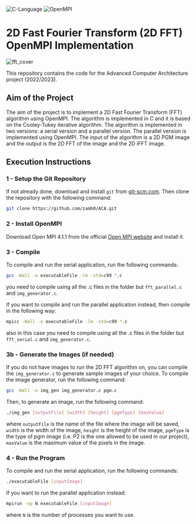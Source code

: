![C-Language](https://img.shields.io/badge/C%20Language-red)
![OpenMPI](https://img.shields.io/badge/OpenMPI-blue)

# 2D Fast Fourier Transform (2D FFT) OpenMPI Implementation

![fft_cover](https://github.com/zamb0/2D_Fast_Fourier_Transform_OpenMPI/assets/69969487/5c5e032d-43c7-44fc-8456-6a172bfda06f)

This repository contains the code for the Advanced Computer Architecture project (2022/2023).

## Aim of the Project

The aim of the project is to implement a 2D Fast Fourier Transform (FFT) algorithm using OpenMPI. The algorithm is implemented in C and it is based on the Cooley-Tukey iterative algorithm. The algorithm is implemented in two versions: a serial version and a parallel version. The parallel version is implemented using OpenMPI.
The input of the algorithm is a 2D PGM image and the output is the 2D FFT of the image and the 2D iFFT image.

## Execution Instructions

### 1 - Setup the Git Repository

If not already done, download and install ```git``` from [git-scm.com](https://git-scm.com). Then clone the repository with the following command:

```bash
git clone https://github.com/zamb0/ACA.git
```

### 2 - Install OpenMPI

Download Open MPI 4.1.1 from the official [Open MPI website](https://www.open-mpi.org/software/ompi/v4.1/) and install it.

### 3 - Compile

To compile and run the serial application, run the following commands:

```bash
gcc -Wall -o executableFile -lm -std=c99 *.c
```

you need to compile using all the .c files in the folder but ```fft_parallel.c``` and ```img_generator.c```.

If you want to compile and run the parallel application instead,
then compile in the following way:

```bash
mpicc -Wall -o executableFile -lm -std=c99 *.c
```

also in this case you need to compile using all the .c files in the folder but ```fft_serial.c``` and ```img_generator.c```.

### 3b - Generate the Images (if needed)

If you do not have images to run the 2D FFT algorithm on, you can compile the ```img_generator.c``` to generate sample images of your choice. To compile the image generator, run the following command:

```bash
gcc -Wall -o img_gen img_generator.c pgm.c
```

Then, to generate an image, run the following command:

```bash
./img_gen [outputFile] [width] [height] [pgmType] [maxValue]
```

where ```outputFile``` is the name of the file where the image will be saved, ```width``` is the width of the image, ```height``` is the height of the image, ```pgmType``` is the type of pgm image (i.e. P2 is the one allowed to be used in our project), ```maxValue``` is the maximum value of the pixels in the image.

### 4 - Run the Program

To compile and run the serial application, run the following commands:

```bash
./executableFile [inputImage]
```

If you want to run the parallel application instead:

```bash
mpirun -np N executableFile [inputImage]
```

where ```N``` is the number of processes you want to use.
